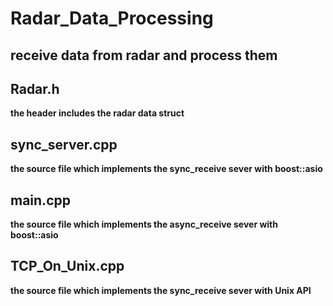 # Radar_Data_Processing
## receive data from radar and process them 
## Radar.h
**the header includes the radar data struct**
## sync_server.cpp
**the source file which implements the sync_receive sever with boost::asio**
## main.cpp
**the source file which implements the async_receive sever with boost::asio**
## TCP_On_Unix.cpp
**the source file which implements the sync_receive sever with Unix API**

